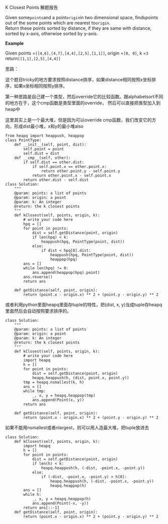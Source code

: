 K Closest Points 解题报告

Given some`points`and a point`origin`in two dimensional space, find`k`points out of the some points which are nearest to`origin`.  
Return these points sorted by distance, if they are same with distance, sorted by x-axis, otherwise sorted by y-axis.

**Example**

Given points =`[[4,6],[4,7],[4,4],[2,5],[1,1]]`, origin =`[0, 0]`, k =`3`  
return`[[1,1],[2,5],[4,4]]`

思路：

这个题目tricky的地方要求按照distance排序，如果distance相同按照x坐标排序，如果x坐标相同按照y排序。

第一种思路是自己建一个类型，然后override它的比较函数。跟alphabetsort不同的地方在于，这个cmp函数是类型里面的override， 然后可以直接把类型加入到heap中

这里其实上是一个最大堆，但是因为可以override cmp函数，我们改变它的方向，形成dist最小堆，x和y的最小堆also

```
from heapq import heappush, heappop
class PointType:
    def __init__(self, point, dist):
        self.point = point
        self.dist = dist
    def __cmp__(self, other):
        if self.dist == other.dist:
            if self.point.x == other.point.x:
                return other.point.y - self.point.y
            return other.point.x - self.point.x
        return other.dist - self.dist
class Solution:
    """
    @param: points: a list of points
    @param: origin: a point
    @param: k: An integer
    @return: the k closest points
    """
    def kClosest(self, points, origin, k):
        # write your code here
        hpq = []
        for point in points:
            dist = self.getDistance(point, origin)
            if len(hpq) < k:
                heappush(hpq, PointType(point, dist))
            else:
                if dist < hpq[0].dist:
                    heappush(hpq, PointType(point, dist))
                    heappop(hpq)
        ans = []
        while len(hpq) != 0:
            ans.append(heappop(hpq).point)
        ans.reverse()
        return ans

    def getDistance(self, point, origin):
        return (point.x - origin.x) ** 2 + (point.y - origin.y) ** 2
```

或者利用python里面heapq里面存tuple的特性，把\(dist, x, y\)当成tuple存heapq里面然后会自动按照要求排序的。

```
class Solution:
    """
    @param: points: a list of points
    @param: origin: a point
    @param: k: An integer
    @return: the k closest points
    """
    def kClosest(self, points, origin, k):
        # write your code here
        import heapq
        h = []
        for point in points:
            dist = self.getDistance(point, origin)
            heapq.heappush(h, (dist, point.x, point.y))
        tmp = heapq.nsmallest(k, h)
        ans = []
        while tmp:
            _, x, y = heapq.heappop(tmp)
            ans.append(Point(x, y))
        return ans

    def getDistance(self, point, origin):
        return (point.x - origin.x) ** 2 + (point.y - origin.y) ** 2
```

如果不能用nsmallest或者nlargest，则可以用人造最大堆，把tuple放进去

```
class Solution:
    def kClosest(self, points, origin, k):        
        import heapq
        h = []
        for point in points:
            dist = self.getDistance(point, origin)
            if len(h) < k:
                heapq.heappush(h, (-dist, -point.x, -point.y))
            else:
                if (-dist, -point.x, -point.y) > h[0]:
                    heapq.heappush(h, (-dist, -point.x, -point.y))
                    heapq.heappop(h)
        ans = []
        while h:
            _, x, y = heapq.heappop(h)
            ans.append(Point(-x, -y))
        return ans[::-1]
    def getDistance(self, point, origin):
        return (point.x - origin.x) ** 2 + (point.y - origin.y) ** 2

```




